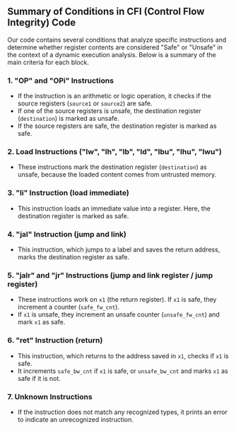 ## Summary of Conditions in CFI (Control Flow Integrity) Code

Our code contains several conditions that analyze specific instructions and determine whether register contents are considered "Safe" or "Unsafe" in the context of a dynamic execution analysis. Below is a summary of the main criteria for each block.

### 1. **"OP" and "OPi" Instructions**
   - If the instruction is an arithmetic or logic operation, it checks if the source registers (`source1` or `source2`) are safe.
   - If one of the source registers is unsafe, the destination register (`destination`) is marked as unsafe.
   - If the source registers are safe, the destination register is marked as safe.

### 2. **Load Instructions ("lw", "lh", "lb", "ld", "lbu", "lhu", "lwu")**
   - These instructions mark the destination register (`destination`) as unsafe, because the loaded content comes from untrusted memory.

### 3. **"li" Instruction** (load immediate)
   - This instruction loads an immediate value into a register. Here, the destination register is marked as safe.

### 4. **"jal" Instruction** (jump and link)
   - This instruction, which jumps to a label and saves the return address, marks the destination register as safe.

### 5. **"jalr" and "jr" Instructions** (jump and link register / jump register)
   - These instructions work on `x1` (the return register). If `x1` is safe, they increment a counter (`safe_fw_cnt`).
   - If `x1` is unsafe, they increment an unsafe counter (`unsafe_fw_cnt`) and mark `x1` as safe.

### 6. **"ret" Instruction** (return)
   - This instruction, which returns to the address saved in `x1`, checks if `x1` is safe.
   - It increments `safe_bw_cnt` if `x1` is safe, or `unsafe_bw_cnt` and marks `x1` as safe if it is not.

### 7. **Unknown Instructions**
   - If the instruction does not match any recognized types, it prints an error to indicate an unrecognized instruction.
